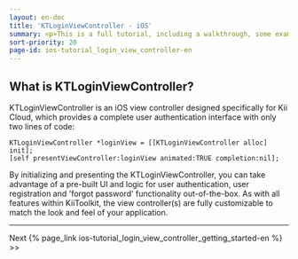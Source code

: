 ```yaml
---
layout: en-doc
title: 'KTLoginViewController - iOS'
summary: <p>This is a full tutorial, including a walkthrough, some examples and full code downloads for a component in KiiToolkit called KTLoginViewController.</p><p class="note center">Dont know what KiiToolkit is? Check out the link <a href="http://blog.kii.com/?p=190">here</a></p>
sort-priority: 20
page-id: ios-tutorial_login_view_controller-en
---
```

## What is KTLoginViewController?
KTLoginViewController is an iOS view controller designed specifically for Kii
Cloud, which provides a complete user authentication interface with only two
lines of code:

```objc
KTLoginViewController *loginView = [[KTLoginViewController alloc] init];
[self presentViewController:loginView animated:TRUE completion:nil];
```

By initializing and presenting the KTLoginViewController, you can take
advantage of a pre-built UI and logic for user authentication, user
registration and 'forgot password' functionality out-of-the-box. As with all
features within KiiToolkit, the view controller(s) are fully customizable to
match the look and feel of your application.
<br />

----

Next {% page_link ios-tutorial_login_view_controller_getting_started-en %} &gt;&gt;
